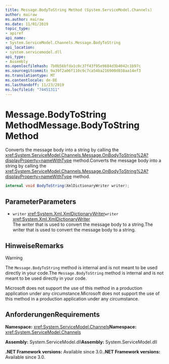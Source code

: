 ```yaml
---
title: Message.BodyToString Method (System.ServiceModel.Channels)
author: mairaw
ms.author: mairaw
ms.date: 11/01/2019
topic_type:
- apiref
api_name:
- System.ServiceModel.Channels.Message.BodyToString
api_location:
- system.servicemodel.dll
api_type:
- Assembly
ms.openlocfilehash: 7b0b56bfda1c0c37f43f95e9684d3b4042c1b97c
ms.sourcegitcommit: 9a39f2a06f110c9c7ca54ba216900d038aa14ef3
ms.translationtype: MT
ms.contentlocale: de-DE
ms.lasthandoff: 11/23/2019
ms.locfileid: "74451311"
---
```

# <a name="messagebodytostring-method"></a><span data-ttu-id="81240-102">Message.BodyToString Method</span><span class="sxs-lookup"><span data-stu-id="81240-102">Message.BodyToString Method</span></span>

<span data-ttu-id="81240-103">Converts the message body into a string by calling the <xref:System.ServiceModel.Channels.Message.OnBodyToString%2A?displayProperty=nameWithType> method.</span><span class="sxs-lookup"><span data-stu-id="81240-103">Converts the message body into a string by calling the <xref:System.ServiceModel.Channels.Message.OnBodyToString%2A?displayProperty=nameWithType> method.</span></span>

```csharp
internal void BodyToString(XmlDictionaryWriter writer);
```

## <a name="parameters"></a><span data-ttu-id="81240-104">Parameter</span><span class="sxs-lookup"><span data-stu-id="81240-104">Parameters</span></span>

- <span data-ttu-id="81240-105">`writer` <xref:System.Xml.XmlDictionaryWriter></span><span class="sxs-lookup"><span data-stu-id="81240-105">`writer` <xref:System.Xml.XmlDictionaryWriter></span></span>\
  <span data-ttu-id="81240-106">The writer that is used to convert the message body to a string.</span><span class="sxs-lookup"><span data-stu-id="81240-106">The writer that is used to convert the message body to a string.</span></span>

## <a name="remarks"></a><span data-ttu-id="81240-107">Hinweise</span><span class="sxs-lookup"><span data-stu-id="81240-107">Remarks</span></span>

> [!WARNING]
> <span data-ttu-id="81240-108">The `Message.BodyToString` method is internal and is not meant to be used directly in your code.</span><span class="sxs-lookup"><span data-stu-id="81240-108">The `Message.BodyToString` method is internal and is not meant to be used directly in your code.</span></span>
>
> <span data-ttu-id="81240-109">Microsoft does not support the use of this method in a production application under any circumstance.</span><span class="sxs-lookup"><span data-stu-id="81240-109">Microsoft does not support the use of this method in a production application under any circumstance.</span></span>

## <a name="requirements"></a><span data-ttu-id="81240-110">Anforderungen</span><span class="sxs-lookup"><span data-stu-id="81240-110">Requirements</span></span>

<span data-ttu-id="81240-111">**Namespace:** <xref:System.ServiceModel.Channels></span><span class="sxs-lookup"><span data-stu-id="81240-111">**Namespace:** <xref:System.ServiceModel.Channels></span></span>

<span data-ttu-id="81240-112">**Assembly:** System.ServiceModel.dll</span><span class="sxs-lookup"><span data-stu-id="81240-112">**Assembly:** System.ServiceModel.dll</span></span>

<span data-ttu-id="81240-113">**.NET Framework versions:** Available since 3.0.</span><span class="sxs-lookup"><span data-stu-id="81240-113">**.NET Framework versions:** Available since 3.0.</span></span>
